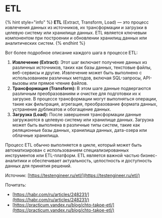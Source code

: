 # ETL

{% hint style="info" %}
**ETL** (Extract, Transform, Load) — это процесс извлечения данных из источников, их трансформации и загрузки в целевую систему или хранилище данных. ETL является ключевым компонентом при построении и обновлении хранилищ данных или аналитических систем.
{% endhint %}

Вот более подробное описание каждого шага в процессе ETL:

1. **Извлечение (Extract):** Этот шаг включает получение данных из различных источников, таких как базы данных, текстовые файлы, веб-сервисы и другие. Извлечение может быть выполнено с использованием различных методов, включая SQL-запросы, API-вызовы или прямое чтение файлов.
2. **Трансформация (Transform):** В этом шаге данные подвергаются различным преобразованиям и очистке для подготовки их к загрузке. В процессе трансформации могут выполняться операции, такие как фильтрация, агрегация, преобразование формата данных, устранение дубликатов и обогащение данных.
3. **Загрузка (Load):** После завершения трансформации данные загружаются в целевую систему или хранилище данных. Загрузка может быть выполнена в различные типы систем, такие как реляционные базы данных, хранилища данных, дата-озера или облачные хранилища.

Процесс ETL обычно выполняется в цикле, который может быть автоматизирован с использованием специализированных инструментов или ETL-платформ. ETL является важной частью бизнес-аналитики и обеспечивает актуальность, целостность и доступность данных для принятия решений.







Источник: [https://testengineer.ru/etl/](https://testengineer.ru/etl/)

Почитать:&#x20;

* [https://habr.com/ru/articles/248231/](https://habr.com/ru/articles/248231/)
* [https://practicum.yandex.ru/blog/chto-takoe-etl/](https://practicum.yandex.ru/blog/chto-takoe-etl/)
